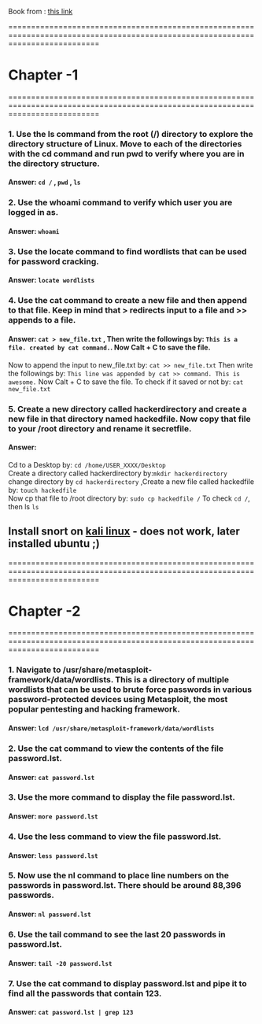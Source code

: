 Book from : [this link](https://kea.nu/files/textbooks/humblesec/linuxbasicsforhackers.pdf)

================================================================================================================================
# Chapter -1 
================================================================================================================================

### 1. Use the ls command from the root (/) directory to explore the directory structure of Linux. Move to each of the directories with the cd command and run pwd to verify where you are in the directory structure.

#### Answer: ```cd /``` , ```pwd``` , ```ls``` 


### 2. Use the whoami command to verify which user you are logged in as.
#### Answer: ```whoami```

### 3. Use the locate command to find wordlists that can be used for password cracking.
#### Answer: ```locate wordlists```

### 4. Use the cat command to create a new file and then append to that file. Keep in mind that > redirects input to a file and >> appends to a file.
#### Answer: ```cat > new_file.txt``` , Then write the followings by: ```This is a file. created by cat command.```. Now Calt + C to save the file.
Now to append the input to new_file.txt by: ```cat >> new_file.txt``` Then write the followings by: ```This line was appended by cat >> command. This is awesome.``` Now Calt + C to save the file. To check if it saved or not by: ```cat new_file.txt```


### 5. Create a new directory called hackerdirectory and create a new file in that directory named hackedfile. Now copy that file to your /root directory and rename it secretfile.

#### Answer: 
Cd to a Desktop by: ```cd /home/USER_XXXX/Desktop```\
Create a directory called hackerdirectory by:```mkdir hackerdirectory``` \
change directory by ```cd hackerdirectory``` ,Create a new file called hackedfile by: ```touch hackedfile``` \
Now cp that file to /root directory by: ```sudo cp hackedfile /```
To check ```cd /```, then ls ```ls```

## Install snort on [kali linux](https://dev.to/ankitsahu/install-snort-on-kali-1co8) - does not work, later installed ubuntu ;)

================================================================================================================================
# Chapter -2
================================================================================================================================
### 1. Navigate to /usr/share/metasploit-framework/data/wordlists. This is a directory of multiple wordlists that can be used to brute force passwords in various password-protected devices using Metasploit, the most popular pentesting and hacking framework.
#### Answer: ```lcd /usr/share/metasploit-framework/data/wordlists```
### 2. Use the cat command to view the contents of the file password.lst.
#### Answer: ```cat password.lst```
### 3. Use the more command to display the file password.lst.
#### Answer: ```more password.lst```
### 4. Use the less command to view the file password.lst.
#### Answer: ```less password.lst```
### 5. Now use the nl command to place line numbers on the passwords in password.lst. There should be around 88,396 passwords.
#### Answer: ```nl password.lst```
### 6. Use the tail command to see the last 20 passwords in password.lst.
#### Answer: ```tail -20 password.lst```
### 7. Use the cat command to display password.lst and pipe it to find all the passwords that contain 123.
#### Answer: ```cat password.lst | grep 123```
